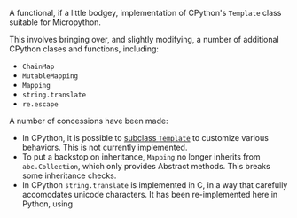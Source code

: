 A functional, if a little bodgey, implementation of CPython's `Template` class suitable for Micropython.

This involves bringing over, and slightly modifying, a number of additional CPython clases and functions, including:
  * `ChainMap`
  * `MutableMapping`
  * `Mapping`
  * `string.translate`
  * `re.escape`

A number of concessions have been made:

  * In CPython, it is possible to [subclass `Template`](https://docs.python.org/3/library/string.html#string.Template) to customize various behaviors. This is not currently implemented.
  * To put a backstop on inheritance, `Mapping` no longer inherits from `abc.Collection`, which only provides Abstract methods. This breaks some inheritance checks.
  * In CPython `string.translate` is implemented in C, in a way that carefully accomodates unicode characters. It has been re-implemented here in Python, using